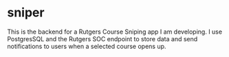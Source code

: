 # sniper
This is the backend for a Rutgers Course Sniping app I am developing. I use PostgresSQL and the Rutgers SOC endpoint to store data and send notifications to users when a selected course opens up.
